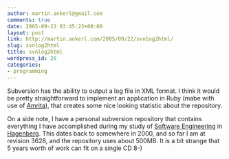 ```yaml
---
author: martin.ankerl@gmail.com
comments: true
date: 2005-09-22 03:45:23+00:00
layout: post
link: http://martin.ankerl.com/2005/09/22/svnlog2html/
slug: svnlog2html
title: svnlog2html
wordpress_id: 26
categories:
- programming
---
```



	

Subversion has the ability to output a log file in XML format. I think it would be pretty straightforward to implement an application in Ruby (mabe with use of [Amrita](http://amrita.sourceforge.jp/)), that creates some nice looking statistic about the repository. 


	

On a side note, I have a personal subversion repository that contains everything I have accomplished during my study of [Software Engineering](http://se.fh-hagenberg.at/webbler.exe?database=SE.MDB&getpagename=WasIst) in [Hagenberg](http://www.fh-hagenberg.at/). This dates back to somewhere in 2000, and so far I am at revision 3628, and the repository uses about 500MB. It is a bit strange that 5 years worth of work can fit on a single CD 8-)


